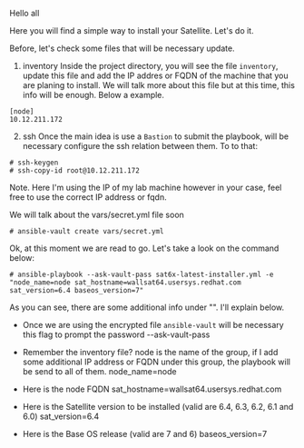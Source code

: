 Hello all

Here you will find a simple way to install your Satellite. Let's do it.

Before, let's check some files that will be necessary update.

1. inventory
Inside the project directory, you will see the file `inventory`, update this file and add the IP addres or FQDN of the machine that you are planing to install. We will talk more about this file but at this time, this info will be enough. Below a example.
```
[node]
10.12.211.172
```

2. ssh
Once the main idea is use a `Bastion` to submit the playbook, will be necessary configure the ssh relation between them. To to that:
```
# ssh-keygen
# ssh-copy-id root@10.12.211.172
```
Note. Here I'm using the IP of my lab machine however in your case, feel free to use the correct IP address or fqdn.

We will talk about the vars/secret.yml file soon
```
# ansible-vault create vars/secret.yml
```
Ok, at this moment we are read to go. Let's take a look on the command below:
```
# ansible-playbook --ask-vault-pass sat6x-latest-installer.yml -e "node_name=node sat_hostname=wallsat64.usersys.redhat.com sat_version=6.4 baseos_version=7"
```
As you can see, there are some additional info under "". I'll explain below.

- Once we are using the encrypted file `ansible-vault` will be necessary this flag to prompt the password
--ask-vault-pass

- Remember the inventory file? node is the name of the group, if I add some additional IP address or FQDN under this group, the playbook will be send to all of them.
node_name=node 

- Here is the node FQDN
sat_hostname=wallsat64.usersys.redhat.com

- Here is the Satellite version to be installed (valid are 6.4, 6.3, 6.2, 6.1 and 6.0)
sat_version=6.4

- Here is the Base OS release (valid are 7 and 6)
baseos_version=7
